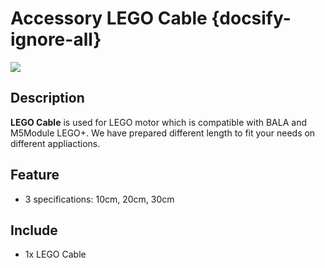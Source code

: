 # Accessory LEGO Cable {docsify-ignore-all}

<div class="product_pic"><img src="assets/img/product_pics/accessory/lego_cable_01.jpg"></div>

## Description

**LEGO Cable** is used for LEGO motor which is compatible with BALA and M5Module LEGO+. We have prepared different length to fit your needs on different appliactions.

## Feature

-  3 specifications: 10cm, 20cm, 30cm

## Include

- 1x LEGO Cable

<script>

   var purchase_link = 'https://m5stack.com/collections/m5-accessory/products/m5stack-lego-motor-adapter-cable';

   anchor_search(purchase_link);
   scrollFunc();

</script>